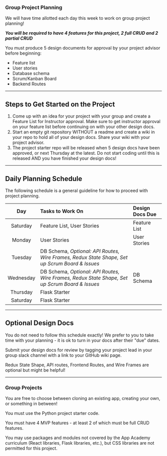 ### Group Project Planning
We will have time allotted each day this week to work on group project planning!


***You will be required to have 4 features for this project, 2 full CRUD and 2 partial CRUD***

You must produce 5 design documents for approval by your project advisor before beginning:
- Feature list
- User stories
- Database schema
- Scrum/Kanban Board
- Backend Routes


---



## Steps to Get Started on the Project

1. Come up with an idea for your project with your group and create a Feature List for Instructor approval. Make sure to get instructor approval on your feature list before continuing on with your other design docs.
2. Start an empty git repository WITHOUT a readme and create a wiki in your repo to hold all of your design docs. Share your wiki with your project advisor.
3. The project starter repo will be released when 5 design docs have been approved, or next Thursday at the latest. Do not start coding until this is released AND you have finished your design docs!


---


## Daily Planning Schedule

The following schedule is a general guideline for how to proceed with project planning.



| Day | Tasks to Work On         | Design Docs Due                |
| :------: | :--------------- | :--------------------- |
|   Saturday    | Feature List, User Stories      | Feature List    |
|   Monday    | User Stories   |  User Stories   |
|   Tuesday    | DB Schema, *Optional: API Routes, Wire Frames, Redux State Shape, Set up Scrum Board & Issues*          |   |
|   Wednesday    | DB Schema, *Optional: API Routes, Wire Frames, Redux State Shape, Set up Scrum Board & Issues*          | DB Schema  |
| Thursday | Flask Starter
| Saturday | Flask Starter


---



## Optional Design Docs

You do not need to follow this schedule exactly! We prefer to you to take time with your planning - it is ok to turn in your docs after their "due" dates.

Submit your design docs for review by tagging your project lead in your group slack channel with a link to your GitHub wiki page.

Redux State Shape, API routes, Frontend Routes, and Wire Frames are optional but might be helpful!



---

### Group Projects
You are free to choose between cloning an existing app, creating your own, or something in between!

You must use the Python project starter code.

You must have 4 MVP features - at least 2 of which must be full CRUD features.

You may use packages and modules not covered by the App Academy curriculum (React libraries, Flask libraries, etc.), but CSS libraries are not permitted for this project.
